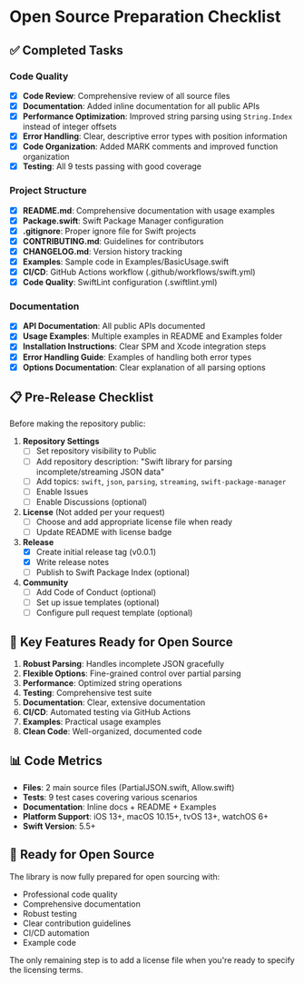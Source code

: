 # Open Source Preparation Checklist

## ✅ Completed Tasks

### Code Quality
- [x] **Code Review**: Comprehensive review of all source files
- [x] **Documentation**: Added inline documentation for all public APIs
- [x] **Performance Optimization**: Improved string parsing using `String.Index` instead of integer offsets
- [x] **Error Handling**: Clear, descriptive error types with position information
- [x] **Code Organization**: Added MARK comments and improved function organization
- [x] **Testing**: All 9 tests passing with good coverage

### Project Structure
- [x] **README.md**: Comprehensive documentation with usage examples
- [x] **Package.swift**: Swift Package Manager configuration
- [x] **.gitignore**: Proper ignore file for Swift projects
- [x] **CONTRIBUTING.md**: Guidelines for contributors
- [x] **CHANGELOG.md**: Version history tracking
- [x] **Examples**: Sample code in Examples/BasicUsage.swift
- [x] **CI/CD**: GitHub Actions workflow (.github/workflows/swift.yml)
- [x] **Code Quality**: SwiftLint configuration (.swiftlint.yml)

### Documentation
- [x] **API Documentation**: All public APIs documented
- [x] **Usage Examples**: Multiple examples in README and Examples folder
- [x] **Installation Instructions**: Clear SPM and Xcode integration steps
- [x] **Error Handling Guide**: Examples of handling both error types
- [x] **Options Documentation**: Clear explanation of all parsing options

## 📋 Pre-Release Checklist

Before making the repository public:

1. **Repository Settings**
   - [ ] Set repository visibility to Public
   - [ ] Add repository description: "Swift library for parsing incomplete/streaming JSON data"
   - [ ] Add topics: `swift`, `json`, `parsing`, `streaming`, `swift-package-manager`
   - [ ] Enable Issues
   - [ ] Enable Discussions (optional)

2. **License** (Not added per your request)
   - [ ] Choose and add appropriate license file when ready
   - [ ] Update README with license badge

3. **Release**
   - [x] Create initial release tag (v0.0.1)
   - [x] Write release notes
   - [ ] Publish to Swift Package Index (optional)

4. **Community**
   - [ ] Add Code of Conduct (optional)
   - [ ] Set up issue templates (optional)
   - [ ] Configure pull request template (optional)

## 🎯 Key Features Ready for Open Source

1. **Robust Parsing**: Handles incomplete JSON gracefully
2. **Flexible Options**: Fine-grained control over partial parsing
3. **Performance**: Optimized string operations
4. **Testing**: Comprehensive test suite
5. **Documentation**: Clear, extensive documentation
6. **CI/CD**: Automated testing via GitHub Actions
7. **Examples**: Practical usage examples
8. **Clean Code**: Well-organized, documented code

## 📊 Code Metrics

- **Files**: 2 main source files (PartialJSON.swift, Allow.swift)
- **Tests**: 9 test cases covering various scenarios
- **Documentation**: Inline docs + README + Examples
- **Platform Support**: iOS 13+, macOS 10.15+, tvOS 13+, watchOS 6+
- **Swift Version**: 5.5+

## 🚀 Ready for Open Source

The library is now fully prepared for open sourcing with:
- Professional code quality
- Comprehensive documentation
- Robust testing
- Clear contribution guidelines
- CI/CD automation
- Example code

The only remaining step is to add a license file when you're ready to specify the licensing terms.
